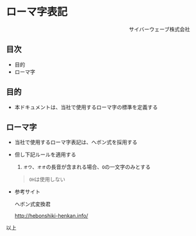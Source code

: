 ローマ字表記
============
<div align="right">サイバーウェーブ株式会社</div>

## 目次
<!-- MarkdownTOC depth=2 -->

- 目的
- ローマ字

<!-- /MarkdownTOC -->


## 目的

* 本ドキュメントは、当社で使用するローマ字の標準を定義する



## ローマ字

* 当社で使用するローマ字表記は、ヘボン式を採用する


* 但し下記ルールを適用する

  1. `オウ`、`オオ`の長音が含まれる場合、`O`の一文字のみとする

    > `OH`は使用しない


* 参考サイト

  ヘボン式変換君

  http://hebonshiki-henkan.info/

以上
